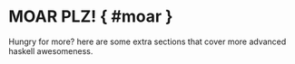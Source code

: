 # MOAR PLZ! { #moar }

Hungry for more? here are some extra sections that cover more advanced
haskell awesomeness.
